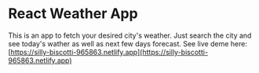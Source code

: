 # React Weather App
This is an app to fetch your desired city's weather.
Just search the city and see today's wather as well as next few days forecast.
See live deme here: [https://silly-biscotti-965863.netlify.app](https://silly-biscotti-965863.netlify.app)